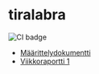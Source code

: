 # tiralabra

![CI badge](https://github.com/nikitaessine/tiralabra/workflows/CI/badge.svg)
- [Määrittelydokumentti](https://github.com/nikitaessine/tiralabra/blob/main/dokumentaatio/maarittelydokumentti.md)
- [Viikkoraportti 1](https://github.com/nikitaessine/tiralabra/blob/main/dokumentaatio/viikkoraportti1.md)
